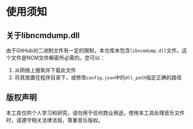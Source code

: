 # 使用须知

## 关于libncmdump.dll
由于GitHub对二进制文件有一定的限制，本仓库未包含`libncmdump.dll`文件。这个文件是NCM文件解密所必需的。您可以：

1. 从网络上搜索并下载此文件
2. 将其放置在程序目录下，或修改`config.json`中的`dll_path`指定正确的路径

## 版权声明
本工具仅供个人学习和研究，请勿用于任何商业用途。使用本工具处理音乐文件时，请遵守相关法律法规，尊重音乐版权。